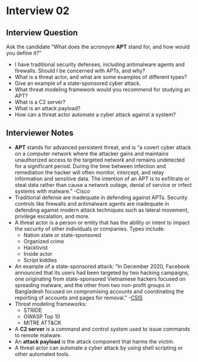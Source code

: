 # Interview 02

## Interview Question

Ask the candidate “What does the acronoym **APT** stand for, and how would you define it?”

- I have traditional security defenses, including antimalware agents and firewalls. Should I be concerned with APTs, and why?
- What is a threat actor, and what are some examples of different types?
- Give an example of a state-sponsored cyber attack.
- What threat modeling framework would you recommend for studying an APT?
- What is a C2 server?
- What is an attack payload?
- How can a threat actor automate a cyber attack against a system?

## Interviewer Notes

- **APT** stands for advanced persistent threat, and is “a covert cyber attack on a computer network where the attacker gains and maintains unauthorized access to the targeted network and remains undetected for a significant period. During the time between infection and remediation the hacker will often monitor, intercept, and relay information and sensitive data. The intention of an APT is to exfiltrate or steal data rather than cause a network outage, denial of service or infect systems with malware.” -Cisco
- Traditional defense are inadequate in defending against APTs. Security controls like firewalls and antimalware agents are inadequate in defending against modern attack techniques such as lateral movement, privilege escalation, and more.
- A threat actor is a person or entity that has the ability or intent to impact the security of other individuals or companies. Types include:
  - Nation state or state-sponsored
  - Organized crime
  - Hacktivist
  - Inside actor
  - Script kiddies
- An example of a state-sponsored attack: “In December 2020, Facebook announced that its users had been targeted by two hacking campaigns, one originating from state-sponsored Vietnamese hackers focused on spreading malware, and the other from two non-profit groups in Bangladesh focused on compromising accounts and coordinating the reporting of accounts and pages for removal.” -[CSIS](https://www.csis.org/programs/strategic-technologies-program/significant-cyber-incidents)
- Threat modeling frameworks:
  - STRIDE
  - OWASP Top 10
  - MITRE ATT&CK
- A **C2 server** is a command and control system used to issue commands to remote malware.
- An **attack payload** is the attack component that harms the victim.
- A threat actor can automate a cyber attack by using shell scripting or other automated tools.